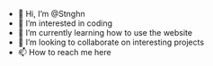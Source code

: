 - 👋 Hi, I’m @Stnghn
- 👀 I’m interested in coding
- 🌱 I’m currently learning how to use the website
- 💞️ I’m looking to collaborate on interesting projects
- 📫 How to reach me here

<!---
Stnghn/Stnghn is a ✨ special ✨ repository because its `README.md` (this file) appears on your GitHub profile.
You can click the Preview link to take a look at your changes.
--->
